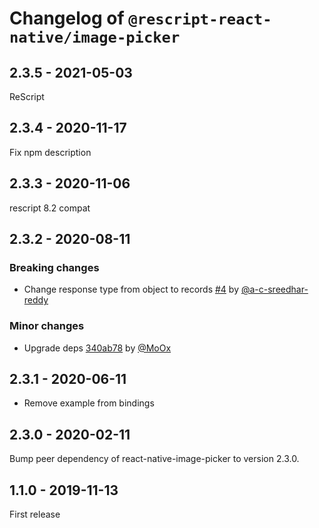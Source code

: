 # Changelog of `@rescript-react-native/image-picker`

## 2.3.5 - 2021-05-03

ReScript

## 2.3.4 - 2020-11-17

Fix npm description

## 2.3.3 - 2020-11-06

rescript 8.2 compat

## 2.3.2 - 2020-08-11

### Breaking changes

- Change response type from object to records [#4](https://github.com/rescript-react-native/image-picker/pull/4) by [@a-c-sreedhar-reddy](https://github.com/a-c-sreedhar-reddy)

### Minor changes

- Upgrade deps [340ab78](https://github.com/rescript-react-native/image-picker/commit/340ab78) by [@MoOx](https://github.com/MoOx)

## 2.3.1 - 2020-06-11

- Remove example from bindings

## 2.3.0 - 2020-02-11

Bump peer dependency of react-native-image-picker to version 2.3.0.

## 1.1.0 - 2019-11-13

First release
